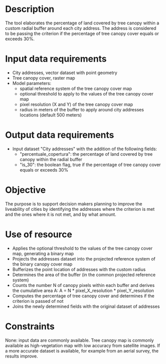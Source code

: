 # Description

The tool elaborates the percentage of land covered by tree canopy within a custom radial buffer around each city address. The address is considered to be passing the criterion if the percentage of tree canopy cover equals or exceeds 30%.


# Input data requirements

* City addresses, vector dataset with point geometry
* Tree canopy cover, raster map
* Model parameters:
   * spatial reference system of the tree canopy cover map
   * optional threshold to apply to the values of the tree canopy cover map
   * pixel resolution (X and Y) of the tree canopy cover map
   * radius in meters of the buffer to apply around city addresses locations (default 500 meters) 


# Output data requirements

* Input dataset "City addresses" with the addition of the following fields:
   * "percentuale_copertura": the percentage of land covered by tree canopy within the radial buffer
   * "is_30": the boolean flag, true if the percentage of tree canopy cover equals or exceeds 30%


# Objective

The purpose is to support decision makers planning to improve the liveability of cities by identifying the addresses where the criterion is met and the ones where it is not met, and by what amount.


# Use of resource

* Applies the optional threshold to the values of the tree canopy cover map, generating a binary map
* Projects the addresses dataset into the projected reference system of the binary canopy cover map
* Bufferizes the point location of addresses with the custom radius
* Determines the area of the buffer (in the common projected reference system)
* Counts the number N of canopy pixels within each buffer and derives the cumulative area A:
  A = N * pixel_X_resolution * pixel_Y_resolution
* Computes the percentage of tree canopy cover and determines if the criterion is passed of not
* Joins the newly determined fields with the original dataset of addresses


# Constraints
None: input data are commonly available. 
Tree canopy map is commonly available as high-vegetation map with low accuracy from satellite images. If a more accurate dataset is available, for example from an aerial survey, the results improve.
